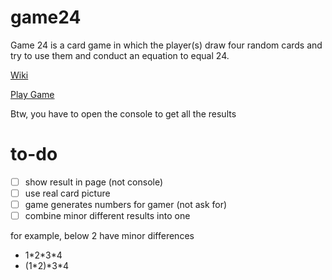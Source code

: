# game24
Game 24 is a card game in which the player(s) draw four random cards and try to use them and conduct an equation to equal 24.

[Wiki](https://en.wikipedia.org/wiki/24_Game)

[Play Game](https://yaya17.github.io/game24/)

Btw, you have to open the console to get all the results


# to-do
- [ ] show result in page (not console)
- [ ] use real card picture
- [ ] game generates numbers for gamer (not ask for)
- [ ] combine minor different results into one

for example, below 2 have minor differences 
* 1\*2\*3\*4 
* (1\*2)\*3\*4

